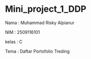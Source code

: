 # Mini_project_1_DDP
Nama  : Muhammad Risky Alpianur

NIM   : 2509116101

kelas : C

Tema  : Daftar Portofolio Treding
